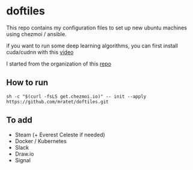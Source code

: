 # doftiles

This repo contains my configuration files to set up new ubuntu machines using chezmoi / ansible.

if you want to run some deep learning algorithms, you can first install cuda/cudnn with this [video](https://www.youtube.com/watch?v=ttxtV966jyQ)

I started from the organization of this [repo](https://github.com/logandonley/dotfiles)

## How to run

```shell
sh -c "$(curl -fsLS get.chezmoi.io)" -- init --apply https://github.com/mratet/doftiles.git
```

## To add
- Steam (+ Everest Celeste if needed)
- Docker / Kubernetes
- Slack
- Draw.io
- Signal
